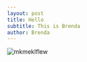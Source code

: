 ```yaml
---
layout: post
title: Hello
subtitle: This is Brenda
author: Brenda
---
```

![mkmeklflew](/uploads/8649856355_627bcdeadf_h.jpg "Hola")